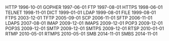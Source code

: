 HTTP 1996-10-01
GOPHER 1997-06-01
FTP 1997-08-01
HTTPS 1998-06-01
TELNET 1998-11-01
DICT 1999-01-01
LDAP 1999-08-01
FILE 1999-08-01
FTPS 2003-12-01
TFTP 2005-09-01
SCP 2006-11-01
SFTP 2006-11-01
LDAPS 2007-08-01
IMAP 2009-12-01
IMAPS 2009-12-01
POP3 2009-12-01
POP3S 2009-12-01
SMTP 2009-12-01
SMTPS 2009-12-01
RTSP 2010-01-01
RTMP 2010-05-01
RTMPS 2010-05-01
SMB 2014-11-01
SMBS 2014-11-01

